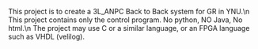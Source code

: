 This project is to create a 3L_ANPC Back to Back system for GR in YNU.\n
This project contains only the control program. No python, NO Java, No html.\n
The project may use C or a similar language, or an FPGA language such as VHDL (velilog).

